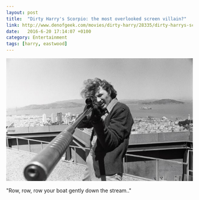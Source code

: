 ```yaml
---
layout: post
title:  "Dirty Harry's Scorpio: the most overlooked screen villain?"
link: http://www.denofgeek.com/movies/dirty-harry/28335/dirty-harrys-scorpio-the-most-overlooked-screen-villain
date:   2016-6-20 17:14:07 +0100
category: Entertainment
tags: [harry, eastwood]
---
```

<p><img src="/images/2016/6/scorpio.png" alt="Scorpio - Dirty Harry" class="image-single" /></p>

"Row, row, row your boat gently down the stream.."
